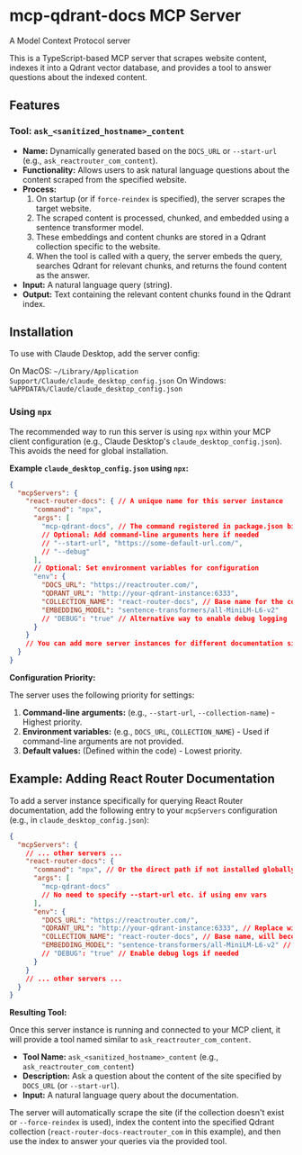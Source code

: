 # mcp-qdrant-docs MCP Server

A Model Context Protocol server

This is a TypeScript-based MCP server that scrapes website content, indexes it into a Qdrant vector database, and provides a tool to answer questions about the indexed content.

## Features

### Tool: `ask_<sanitized_hostname>_content`
- **Name:** Dynamically generated based on the `DOCS_URL` or `--start-url` (e.g., `ask_reactrouter_com_content`).
- **Functionality:** Allows users to ask natural language questions about the content scraped from the specified website.
- **Process:**
    1. On startup (or if `force-reindex` is specified), the server scrapes the target website.
    2. The scraped content is processed, chunked, and embedded using a sentence transformer model.
    3. These embeddings and content chunks are stored in a Qdrant collection specific to the website.
    4. When the tool is called with a query, the server embeds the query, searches Qdrant for relevant chunks, and returns the found content as the answer.
- **Input:** A natural language query (string).
- **Output:** Text containing the relevant content chunks found in the Qdrant index.

## Installation

To use with Claude Desktop, add the server config:

On MacOS: `~/Library/Application Support/Claude/claude_desktop_config.json`
On Windows: `%APPDATA%/Claude/claude_desktop_config.json`

### Using `npx`

The recommended way to run this server is using `npx` within your MCP client configuration (e.g., Claude Desktop's `claude_desktop_config.json`). This avoids the need for global installation.

**Example `claude_desktop_config.json` using `npx`:**

```json
{
  "mcpServers": {
    "react-router-docs": { // A unique name for this server instance
      "command": "npx",
      "args": [
        "mcp-qdrant-docs", // The command registered in package.json bin
        // Optional: Add command-line arguments here if needed
        // "--start-url", "https://some-default-url.com/",
        // "--debug"
      ],
      // Optional: Set environment variables for configuration
      "env": {
        "DOCS_URL": "https://reactrouter.com/",
        "QDRANT_URL": "http://your-qdrant-instance:6333",
        "COLLECTION_NAME": "react-router-docs", // Base name for the collection
        "EMBEDDING_MODEL": "sentence-transformers/all-MiniLM-L6-v2"
        // "DEBUG": "true" // Alternative way to enable debug logging
      }
    }
    // You can add more server instances for different documentation sites here
  }
}
```

**Configuration Priority:**

The server uses the following priority for settings:

1.  **Command-line arguments:** (e.g., `--start-url`, `--collection-name`) - Highest priority.
2.  **Environment variables:** (e.g., `DOCS_URL`, `COLLECTION_NAME`) - Used if command-line arguments are not provided.
3.  **Default values:** (Defined within the code) - Lowest priority.

## Example: Adding React Router Documentation

To add a server instance specifically for querying React Router documentation, add the following entry to your `mcpServers` configuration (e.g., in `claude_desktop_config.json`):

```json
{
  "mcpServers": {
    // ... other servers ...
    "react-router-docs": {
      "command": "npx", // Or the direct path if not installed globally
      "args": [
        "mcp-qdrant-docs"
        // No need to specify --start-url etc. if using env vars
      ],
      "env": {
        "DOCS_URL": "https://reactrouter.com/",
        "QDRANT_URL": "http://your-qdrant-instance:6333", // Replace with your Qdrant URL
        "COLLECTION_NAME": "react-router-docs", // Base name, will become 'react-router-docs-reactrouter_com'
        "EMBEDDING_MODEL": "sentence-transformers/all-MiniLM-L6-v2" // Or your preferred model
        // "DEBUG": "true" // Enable debug logs if needed
      }
    }
    // ... other servers ...
  }
}

```

**Resulting Tool:**

Once this server instance is running and connected to your MCP client, it will provide a tool named similar to `ask_reactrouter_com_content`.

-   **Tool Name:** `ask_<sanitized_hostname>_content` (e.g., `ask_reactrouter_com_content`)
-   **Description:** Ask a question about the content of the site specified by `DOCS_URL` (or `--start-url`).
-   **Input:** A natural language query about the documentation.

The server will automatically scrape the site (if the collection doesn't exist or `--force-reindex` is used), index the content into the specified Qdrant collection (`react-router-docs-reactrouter_com` in this example), and then use the index to answer your queries via the provided tool.
